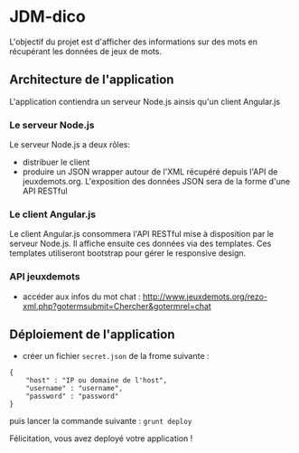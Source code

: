 # JDM-dico
L'objectif du projet est d'afficher des informations sur des mots en récupérant les données de jeux de mots.

## Architecture de l'application
L'application contiendra un serveur Node.js ainsis qu'un client Angular.js

### Le serveur Node.js
Le serveur Node.js a deux rôles:
- distribuer le client
- produire un JSON wrapper autour de l'XML récupéré depuis l'API de jeuxdemots.org. L'exposition des données JSON sera de la forme d'une API RESTful

### Le client Angular.js
Le client Angular.js consommera l'API RESTful mise à disposition par le serveur Node.js. Il affiche ensuite ces données via des templates. Ces templates utiliseront bootstrap pour gérer le responsive design.

### API jeuxdemots

- accéder aux infos du mot chat : http://www.jeuxdemots.org/rezo-xml.php?gotermsubmit=Chercher&gotermrel=chat

## Déploiement de l'application

- créer un fichier `secret.json` de la frome suivante :

```
{
    "host" : "IP ou domaine de l'host",
    "username" : "username",
    "password" : "password"
}

```

puis lancer la commande suivante : `grunt deploy`

Félicitation, vous avez deployé votre application !

